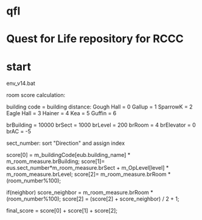 # qfl
# Quest for Life repository for RCCC
# start 
env_v14.bat

room score calculation:

building code = building distance: 
Gough Hall = 0
Gallup = 1
SparrowK = 2
Eagle Hall = 3
Hainer = 4 
Kea = 5
Guffin = 6  

brBuilding = 10000
brSect = 1000
brLevel = 200
brRoom = 4
brElevator = 0
brAC = -5

sect_number: sort "Direction" and assign index

score[0] = m_buildingCode[eub.building_name] * m_room_measure.brBuilding;
score[1]= eus.sect_number*m_room_measure.brSect + m_OpLevel[level] * m_room_measure.brLevel;
score[2]= m_room_measure.brRoom * (room_number%100);

if(neighbor)
   score_neighbor = m_room_measure.brRoom * (room_number%100);
score[2] = (score[2] + score_neighbor) / 2 + 1;

final_score = score[0] + score[1] + score[2];